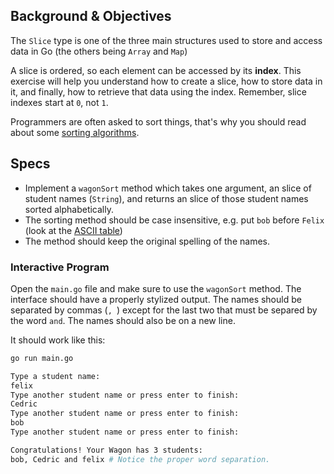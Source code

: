 ## Background & Objectives

The `Slice` type is one of the three main structures used to store and access data in Go (the others being `Array` and `Map`)

A slice is ordered, so each element can be accessed by its **index**. This exercise will help you understand how to create a slice, how to store data in it, and finally, how to retrieve that data using the index. Remember, slice indexes start at `0`, not `1`.

Programmers are often asked to sort things, that's why you should read about some [sorting algorithms](http://en.wikipedia.org/wiki/Sorting_algorithm).

## Specs

- Implement a `wagonSort` method which takes one argument, an slice of student names (`String`), and returns an slice of those student names sorted alphabetically.
- The sorting method should be case insensitive, e.g. put `bob` before `Felix` (look at the [ASCII table](http://www.asciitable.com/))
- The method should keep the original spelling of the names.

### Interactive Program

Open the `main.go` file and make sure to use the `wagonSort` method. The interface should have a properly stylized output. The names should be separated by commas (`, `) except for the last two that must be separed by the word `and`. The names should also be on a new line.

It should work like this:

```bash
go run main.go

Type a student name:
felix
Type another student name or press enter to finish:
Cedric
Type another student name or press enter to finish:
bob
Type another student name or press enter to finish:

Congratulations! Your Wagon has 3 students:
bob, Cedric and felix # Notice the proper word separation.
```
